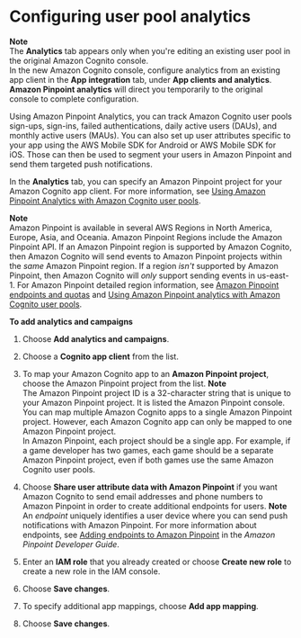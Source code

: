 # Configuring user pool analytics<a name="user-pool-settings-analytics"></a>

**Note**  
The **Analytics** tab appears only when you're editing an existing user pool in the original Amazon Cognito console\.  
In the new Amazon Cognito console, configure analytics from an existing app client in the **App integration** tab, under **App clients and analytics**\. **Amazon Pinpoint analytics** will direct you temporarily to the original console to complete configuration\.

Using Amazon Pinpoint Analytics, you can track Amazon Cognito user pools sign\-ups, sign\-ins, failed authentications, daily active users \(DAUs\), and monthly active users \(MAUs\)\. You can also set up user attributes specific to your app using the AWS Mobile SDK for Android or AWS Mobile SDK for iOS\. Those can then be used to segment your users in Amazon Pinpoint and send them targeted push notifications\.

In the **Analytics** tab, you can specify an Amazon Pinpoint project for your Amazon Cognito app client\. For more information, see [Using Amazon Pinpoint Analytics with Amazon Cognito user pools](cognito-user-pools-pinpoint-integration.md)\.

**Note**  
 Amazon Pinpoint is available in several AWS Regions in North America, Europe, Asia, and Oceania\. Amazon Pinpoint Regions include the Amazon Pinpoint API\. If an Amazon Pinpoint region is supported by Amazon Cognito, then Amazon Cognito will send events to Amazon Pinpoint projects within the *same* Amazon Pinpoint region\. If a region *isn't* supported by Amazon Pinpoint, then Amazon Cognito will *only* support sending events in us\-east\-1\. For Amazon Pinpoint detailed region information, see [Amazon Pinpoint endpoints and quotas](https://docs.aws.amazon.com/general/latest/gr/pinpoint.html) and [Using Amazon Pinpoint analytics with Amazon Cognito user pools](https://docs.aws.amazon.com/cognito/latest/developerguide/cognito-user-pools-pinpoint-integration.html)\. 

**To add analytics and campaigns**

1. Choose **Add analytics and campaigns**\.

1. Choose a **Cognito app client** from the list\.

1. To map your Amazon Cognito app to an **Amazon Pinpoint project**, choose the Amazon Pinpoint project from the list\.
**Note**  
The Amazon Pinpoint project ID is a 32\-character string that is unique to your Amazon Pinpoint project\. It is listed the Amazon Pinpoint console\.  
You can map multiple Amazon Cognito apps to a single Amazon Pinpoint project\. However, each Amazon Cognito app can only be mapped to one Amazon Pinpoint project\.  
In Amazon Pinpoint, each project should be a single app\. For example, if a game developer has two games, each game should be a separate Amazon Pinpoint project, even if both games use the same Amazon Cognito user pools\.

1. Choose **Share user attribute data with Amazon Pinpoint** if you want Amazon Cognito to send email addresses and phone numbers to Amazon Pinpoint in order to create additional endpoints for users\.
**Note**  
An *endpoint* uniquely identifies a user device where you can send push notifications with Amazon Pinpoint\. For more information about endpoints, see [Adding endpoints to Amazon Pinpoint](https://docs.aws.amazon.com/pinpoint/latest/developerguide/audience-define-endpoints.html) in the *Amazon Pinpoint Developer Guide*\.

1. Enter an **IAM role** that you already created or choose **Create new role** to create a new role in the IAM console\.

1. Choose **Save changes**\.

1. To specify additional app mappings, choose **Add app mapping**\.

1. Choose **Save changes**\.
